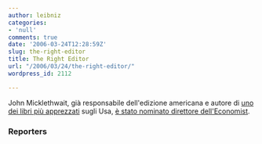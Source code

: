 ```yaml
---
author: leibniz
categories:
- 'null'
comments: true
date: '2006-03-24T12:28:59Z'
slug: the-right-editor
title: The Right Editor
url: "/2006/03/24/the-right-editor/"
wordpress_id: 2112

---
```

John Micklethwait, già responsabile dell'edizione americana e autore di [uno dei libri più apprezzati](https://www.amazon.com/exec/obidos/tg/detail/-/0143035398/qid=1143203454/sr=2-1/ref=sr_2_1/102-2807577-8280913?v=glance&s=books) sugli Usa, [è stato nominato direttore dell'Economist](https://reporters.blogosfere.it/2006/03/ladies_and_gent.html).


### Reporters
